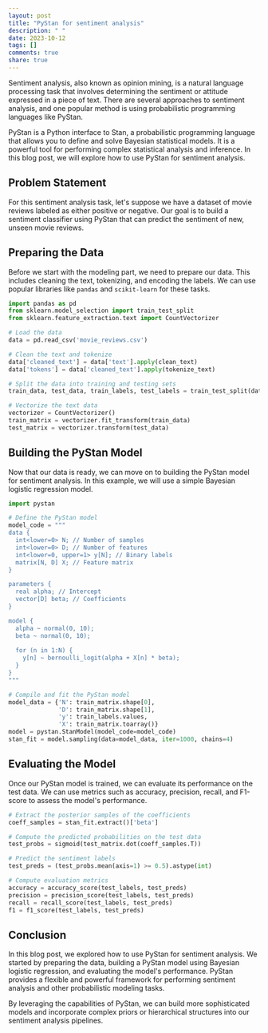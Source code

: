 ```yaml
---
layout: post
title: "PyStan for sentiment analysis"
description: " "
date: 2023-10-12
tags: []
comments: true
share: true
---
```


Sentiment analysis, also known as opinion mining, is a natural language processing task that involves determining the sentiment or attitude expressed in a piece of text. There are several approaches to sentiment analysis, and one popular method is using probabilistic programming languages like PyStan.

PyStan is a Python interface to Stan, a probabilistic programming language that allows you to define and solve Bayesian statistical models. It is a powerful tool for performing complex statistical analysis and inference. In this blog post, we will explore how to use PyStan for sentiment analysis.

## Problem Statement

For this sentiment analysis task, let's suppose we have a dataset of movie reviews labeled as either positive or negative. Our goal is to build a sentiment classifier using PyStan that can predict the sentiment of new, unseen movie reviews.

## Preparing the Data

Before we start with the modeling part, we need to prepare our data. This includes cleaning the text, tokenizing, and encoding the labels. We can use popular libraries like `pandas` and `scikit-learn` for these tasks.

```python
import pandas as pd
from sklearn.model_selection import train_test_split
from sklearn.feature_extraction.text import CountVectorizer

# Load the data
data = pd.read_csv('movie_reviews.csv')

# Clean the text and tokenize
data['cleaned_text'] = data['text'].apply(clean_text)
data['tokens'] = data['cleaned_text'].apply(tokenize_text)

# Split the data into training and testing sets
train_data, test_data, train_labels, test_labels = train_test_split(data['cleaned_text'], data['label'], test_size=0.2)

# Vectorize the text data
vectorizer = CountVectorizer()
train_matrix = vectorizer.fit_transform(train_data)
test_matrix = vectorizer.transform(test_data)
```

## Building the PyStan Model

Now that our data is ready, we can move on to building the PyStan model for sentiment analysis. In this example, we will use a simple Bayesian logistic regression model.

```python
import pystan

# Define the PyStan model
model_code = """
data {
  int<lower=0> N; // Number of samples
  int<lower=0> D; // Number of features
  int<lower=0, upper=1> y[N]; // Binary labels
  matrix[N, D] X; // Feature matrix
}

parameters {
  real alpha; // Intercept
  vector[D] beta; // Coefficients
}

model {
  alpha ~ normal(0, 10);
  beta ~ normal(0, 10);
  
  for (n in 1:N) {
    y[n] ~ bernoulli_logit(alpha + X[n] * beta);
  }
}
"""

# Compile and fit the PyStan model
model_data = {'N': train_matrix.shape[0],
              'D': train_matrix.shape[1],
              'y': train_labels.values,
              'X': train_matrix.toarray()}
model = pystan.StanModel(model_code=model_code)
stan_fit = model.sampling(data=model_data, iter=1000, chains=4)
```

## Evaluating the Model

Once our PyStan model is trained, we can evaluate its performance on the test data. We can use metrics such as accuracy, precision, recall, and F1-score to assess the model's performance.

```python
# Extract the posterior samples of the coefficients
coeff_samples = stan_fit.extract()['beta']

# Compute the predicted probabilities on the test data
test_probs = sigmoid(test_matrix.dot(coeff_samples.T))

# Predict the sentiment labels
test_preds = (test_probs.mean(axis=1) >= 0.5).astype(int)

# Compute evaluation metrics
accuracy = accuracy_score(test_labels, test_preds)
precision = precision_score(test_labels, test_preds)
recall = recall_score(test_labels, test_preds)
f1 = f1_score(test_labels, test_preds)
```

## Conclusion

In this blog post, we explored how to use PyStan for sentiment analysis. We started by preparing the data, building a PyStan model using Bayesian logistic regression, and evaluating the model's performance. PyStan provides a flexible and powerful framework for performing sentiment analysis and other probabilistic modeling tasks.

By leveraging the capabilities of PyStan, we can build more sophisticated models and incorporate complex priors or hierarchical structures into our sentiment analysis pipelines.